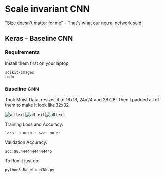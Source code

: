 # Scale invariant CNN

"Size doesn't matter for me" - That's what our neural network said

## Keras - Baseline CNN
### Requirements
Install them first on your laptop
```
scikit-images
tqdm
```
### Baseline CNN
Took Mnist Data,  resized it to 16x16, 24x24 and 28x28. Then I padded all of them to make it look like 32x32

![alt text](https://gitlab.com/ssbhat98/scale-invariant-cnn/raw/master/images/plot_16_padded_32.png "plot_16_padded_32")
![alt text](https://gitlab.com/ssbhat98/scale-invariant-cnn/raw/master/images/plot_24_padded_32.png "plot_24_padded_32")
![alt text](https://gitlab.com/ssbhat98/scale-invariant-cnn/raw/master/images/plot_28_padded_32.png "plot_28_padded_32")

Training Loss and Accuracy:
```
loss: 0.0620 - acc: 98.23
```

Validation Accuracy:
```
acc:98.44444444444445
```

To Run it just do:
```
python3 BaselineCNN.py
```
